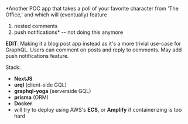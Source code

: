 *Another POC app that takes a poll of your favorite character from 'The Office,' and which will (eventually) feature
1. nested comments
2. push notifications* -- not doing this anymore

**EDIT**: Making it a blog post app instead as it's a more trivial use-case for GraphQL. Users can comment on posts and reply to comments. May add push notifications feature.

Stack: 
- **NextJS**
- **urql** (client-side GQL)
- **graphql-yoga** (serverside GQL)
- **prisma** (ORM)
- **Docker**
- will try to deploy using AWS's **ECS**, or **Amplify** if containerizing is too hard
